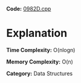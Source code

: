 **Code:** [0982D.cpp](./0982D.cpp)

# Explanation

**Time Complexity:** O(nlogn)

**Memory Complexity:** O(n) 

**Category:** Data Structures 
